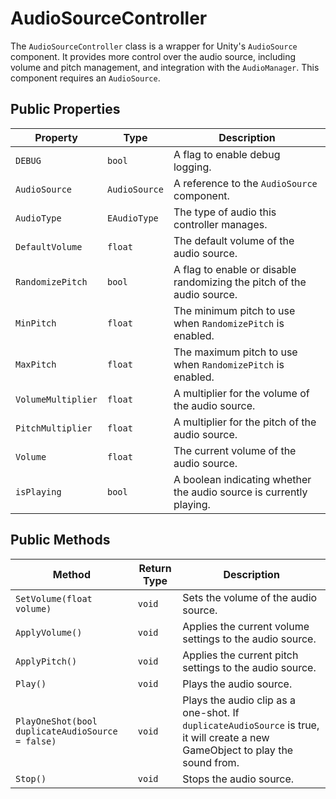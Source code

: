 # AudioSourceController

The `AudioSourceController` class is a wrapper for Unity's `AudioSource` component. It provides more control over the audio source, including volume and pitch management, and integration with the `AudioManager`. This component requires an `AudioSource`.

## Public Properties

| Property           | Type          | Description                                                                  |
| ------------------ | ------------- | ---------------------------------------------------------------------------- |
| `DEBUG`            | `bool`        | A flag to enable debug logging.                                              |
| `AudioSource`      | `AudioSource` | A reference to the `AudioSource` component.                                  |
| `AudioType`        | `EAudioType`  | The type of audio this controller manages.                                   |
| `DefaultVolume`    | `float`       | The default volume of the audio source.                                      |
| `RandomizePitch`   | `bool`        | A flag to enable or disable randomizing the pitch of the audio source.      |
| `MinPitch`         | `float`       | The minimum pitch to use when `RandomizePitch` is enabled.                   |
| `MaxPitch`         | `float`       | The maximum pitch to use when `RandomizePitch` is enabled.                   |
| `VolumeMultiplier` | `float`       | A multiplier for the volume of the audio source.                             |
| `PitchMultiplier`  | `float`       | A multiplier for the pitch of the audio source.                              |
| `Volume`           | `float`       | The current volume of the audio source.                                      |
| `isPlaying`        | `bool`        | A boolean indicating whether the audio source is currently playing.          |

## Public Methods

| Method                                      | Return Type | Description                                                                    |
| ------------------------------------------- | ----------- | ------------------------------------------------------------------------------ |
| `SetVolume(float volume)`                   | `void`      | Sets the volume of the audio source.                                           |
| `ApplyVolume()`                             | `void`      | Applies the current volume settings to the audio source.                       |
| `ApplyPitch()`                              | `void`      | Applies the current pitch settings to the audio source.                        |
| `Play()`                                    | `void`      | Plays the audio source.                                                        |
| `PlayOneShot(bool duplicateAudioSource = false)` | `void`      | Plays the audio clip as a one-shot. If `duplicateAudioSource` is true, it will create a new GameObject to play the sound from. |
| `Stop()`                                    | `void`      | Stops the audio source.                                                        |
